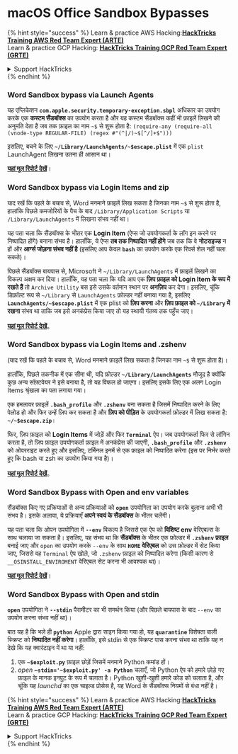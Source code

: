 # macOS Office Sandbox Bypasses

{% hint style="success" %}
Learn & practice AWS Hacking:<img src="/.gitbook/assets/arte.png" alt="" data-size="line">[**HackTricks Training AWS Red Team Expert (ARTE)**](https://training.hacktricks.xyz/courses/arte)<img src="/.gitbook/assets/arte.png" alt="" data-size="line">\
Learn & practice GCP Hacking: <img src="/.gitbook/assets/grte.png" alt="" data-size="line">[**HackTricks Training GCP Red Team Expert (GRTE)**<img src="/.gitbook/assets/grte.png" alt="" data-size="line">](https://training.hacktricks.xyz/courses/grte)

<details>

<summary>Support HackTricks</summary>

* Check the [**subscription plans**](https://github.com/sponsors/carlospolop)!
* **Join the** 💬 [**Discord group**](https://discord.gg/hRep4RUj7f) or the [**telegram group**](https://t.me/peass) or **follow** us on **Twitter** 🐦 [**@hacktricks\_live**](https://twitter.com/hacktricks\_live)**.**
* **Share hacking tricks by submitting PRs to the** [**HackTricks**](https://github.com/carlospolop/hacktricks) and [**HackTricks Cloud**](https://github.com/carlospolop/hacktricks-cloud) github repos.

</details>
{% endhint %}

### Word Sandbox bypass via Launch Agents

यह एप्लिकेशन **`com.apple.security.temporary-exception.sbpl`** अधिकार का उपयोग करके एक **कस्टम सैंडबॉक्स** का उपयोग करता है और यह कस्टम सैंडबॉक्स कहीं भी फ़ाइलें लिखने की अनुमति देता है जब तक फ़ाइल का नाम `~$` से शुरू होता है: `(require-any (require-all (vnode-type REGULAR-FILE) (regex #"(^|/)~$[^/]+$")))`

इसलिए, बचने के लिए **`~/Library/LaunchAgents/~$escape.plist`** में एक `plist` LaunchAgent लिखना उतना ही आसान था।

[**यहां मूल रिपोर्ट देखें**](https://www.mdsec.co.uk/2018/08/escaping-the-sandbox-microsoft-office-on-macos/)।

### Word Sandbox bypass via Login Items and zip

याद रखें कि पहले के बचाव से, Word मनमाने फ़ाइलें लिख सकता है जिनका नाम `~$` से शुरू होता है, हालांकि पिछले कमजोरियों के पैच के बाद `/Library/Application Scripts` या `/Library/LaunchAgents` में लिखना संभव नहीं था।

यह पता चला कि सैंडबॉक्स के भीतर एक **Login Item** (ऐप्स जो उपयोगकर्ता के लॉग इन करने पर निष्पादित होंगे) बनाना संभव है। हालाँकि, ये ऐप्स **तब तक निष्पादित नहीं होंगे** जब तक कि वे **नोटराइज्ड** न हों और **आर्ग्स जोड़ना संभव नहीं है** (इसलिए आप केवल **`bash`** का उपयोग करके एक रिवर्स शेल नहीं चला सकते)।

पिछले सैंडबॉक्स बायपास से, Microsoft ने `~/Library/LaunchAgents` में फ़ाइलें लिखने का विकल्प अक्षम कर दिया। हालाँकि, यह पता चला कि यदि आप एक **ज़िप फ़ाइल को Login Item के रूप में रखते हैं** तो `Archive Utility` बस इसे उसके वर्तमान स्थान पर **अनज़िप** कर देगा। इसलिए, चूंकि डिफ़ॉल्ट रूप से `~/Library` से `LaunchAgents` फ़ोल्डर नहीं बनाया गया है, इसलिए **`LaunchAgents/~$escape.plist`** में एक plist को **ज़िप करना** और **ज़िप फ़ाइल को `~/Library` में रखना** संभव था ताकि जब इसे अनकंप्रेस किया जाए तो यह स्थायी गंतव्य तक पहुँच जाए।

[**यहां मूल रिपोर्ट देखें**](https://objective-see.org/blog/blog\_0x4B.html)。

### Word Sandbox bypass via Login Items and .zshenv

(याद रखें कि पहले के बचाव से, Word मनमाने फ़ाइलें लिख सकता है जिनका नाम `~$` से शुरू होता है)।

हालाँकि, पिछले तकनीक में एक सीमा थी, यदि फ़ोल्डर **`~/Library/LaunchAgents`** मौजूद है क्योंकि कुछ अन्य सॉफ़्टवेयर ने इसे बनाया है, तो यह विफल हो जाएगा। इसलिए इसके लिए एक अलग Login Items श्रृंखला का पता लगाया गया।

एक हमलावर फ़ाइलें **`.bash_profile`** और **`.zshenv`** बना सकता है जिसमें निष्पादित करने के लिए पेलोड हो और फिर उन्हें ज़िप कर सकता है और **ज़िप को पीड़ित** के उपयोगकर्ता फ़ोल्डर में लिख सकता है: **`~/~$escape.zip`**।

फिर, ज़िप फ़ाइल को **Login Items** में जोड़ें और फिर **`Terminal`** ऐप। जब उपयोगकर्ता फिर से लॉगिन करता है, तो ज़िप फ़ाइल उपयोगकर्ता फ़ाइल में अनकंप्रेस की जाएगी, **`.bash_profile`** और **`.zshenv`** को ओवरराइट करते हुए और इसलिए, टर्मिनल इनमें से एक फ़ाइल को निष्पादित करेगा (इस पर निर्भर करते हुए कि bash या zsh का उपयोग किया गया है)।

[**यहां मूल रिपोर्ट देखें**](https://desi-jarvis.medium.com/office365-macos-sandbox-escape-fcce4fa4123c)。

### Word Sandbox Bypass with Open and env variables

सैंडबॉक्स किए गए प्रक्रियाओं से अन्य प्रक्रियाओं को **`open`** उपयोगिता का उपयोग करके बुलाना अभी भी संभव है। इसके अलावा, ये प्रक्रियाएँ **अपने स्वयं के सैंडबॉक्स** के भीतर चलेंगी।

यह पता चला कि ओपन उपयोगिता में **`--env`** विकल्प है जिससे एक ऐप को **विशिष्ट env** वेरिएबल्स के साथ चलाया जा सकता है। इसलिए, यह संभव था कि **सैंडबॉक्स** के भीतर एक फ़ोल्डर में **`.zshenv` फ़ाइल** बनाई जाए और `open` का उपयोग करके `--env` के साथ **`HOME` वेरिएबल** को उस फ़ोल्डर में सेट किया जाए, जिससे वह `Terminal` ऐप खोले, जो `.zshenv` फ़ाइल को निष्पादित करेगा (किसी कारण से `__OSINSTALL_ENVIROMENT` वेरिएबल सेट करना भी आवश्यक था)।

[**यहां मूल रिपोर्ट देखें**](https://perception-point.io/blog/technical-analysis-of-cve-2021-30864/)।

### Word Sandbox Bypass with Open and stdin

**`open`** उपयोगिता ने **`--stdin`** पैरामीटर का भी समर्थन किया (और पिछले बायपास के बाद `--env` का उपयोग करना संभव नहीं था)।

बात यह है कि भले ही **`python`** Apple द्वारा साइन किया गया हो, यह **`quarantine`** विशेषता वाली स्क्रिप्ट को **निष्पादित नहीं करेगा**। हालाँकि, इसे stdin से एक स्क्रिप्ट पास करना संभव था ताकि यह न देखे कि यह क्वारंटाइन में था या नहीं:&#x20;

1. एक **`~$exploit.py`** फ़ाइल छोड़ें जिसमें मनमाने Python कमांड हों।
2. _open_ **`–stdin='~$exploit.py' -a Python`** चलाएँ, जो Python ऐप को हमारे छोड़े गए फ़ाइल के मानक इनपुट के रूप में चलाता है। Python खुशी-खुशी हमारे कोड को चलाता है, और चूंकि यह _launchd_ का एक चाइल्ड प्रोसेस है, यह Word के सैंडबॉक्स नियमों से बंधा नहीं है।

{% hint style="success" %}
Learn & practice AWS Hacking:<img src="/.gitbook/assets/arte.png" alt="" data-size="line">[**HackTricks Training AWS Red Team Expert (ARTE)**](https://training.hacktricks.xyz/courses/arte)<img src="/.gitbook/assets/arte.png" alt="" data-size="line">\
Learn & practice GCP Hacking: <img src="/.gitbook/assets/grte.png" alt="" data-size="line">[**HackTricks Training GCP Red Team Expert (GRTE)**<img src="/.gitbook/assets/grte.png" alt="" data-size="line">](https://training.hacktricks.xyz/courses/grte)

<details>

<summary>Support HackTricks</summary>

* Check the [**subscription plans**](https://github.com/sponsors/carlospolop)!
* **Join the** 💬 [**Discord group**](https://discord.gg/hRep4RUj7f) or the [**telegram group**](https://t.me/peass) or **follow** us on **Twitter** 🐦 [**@hacktricks\_live**](https://twitter.com/hacktricks\_live)**.**
* **Share hacking tricks by submitting PRs to the** [**HackTricks**](https://github.com/carlospolop/hacktricks) and [**HackTricks Cloud**](https://github.com/carlospolop/hacktricks-cloud) github repos.

</details>
{% endhint %}
